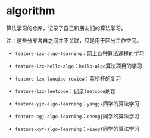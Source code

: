 # algorithm

算法学习的仓库，记录了自己和朋友们的算法学习。

注：这些分支各自之间并不关联，只是用于区分工作空间。

- `feature-lzx-algo-learning`：网上各种算法课程的学习

- `feature-lzx-hello-algo`：`hello-algo`算法项目的学习

- `feature-lzx-lanqiao-review`：蓝桥杯的复习

- `feature-lzx-leetcode`：记录`leetcode`刷题

- `feature-yjx-algo-learning`：`yangjx`同学的算法学习

- `feature-cgj-algo-learning`：`chengj`同学的算法学习

- `feature-xyf-algo-learning`：`xiaoyf`同学的算法学习


